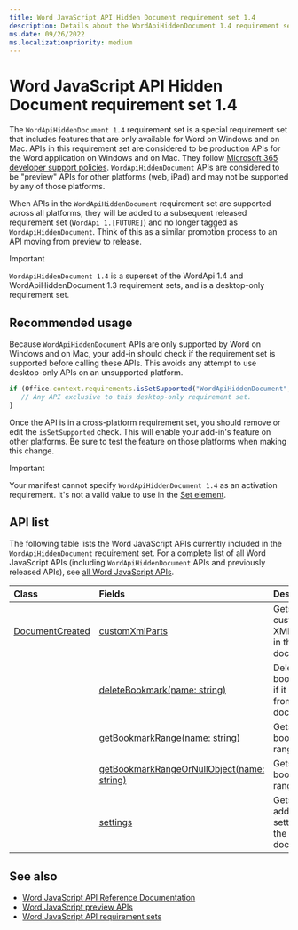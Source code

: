 ```yaml
---
title: Word JavaScript API Hidden Document requirement set 1.4
description: Details about the WordApiHiddenDocument 1.4 requirement set.
ms.date: 09/26/2022
ms.localizationpriority: medium
---
```


# Word JavaScript API Hidden Document requirement set 1.4

The `WordApiHiddenDocument 1.4` requirement set is a special requirement set that includes features that are only available for Word on Windows and on Mac. APIs in this requirement set are considered to be production APIs for the Word application on Windows and on Mac. They follow [Microsoft 365 developer support policies](/office/dev/add-ins/publish/maintain-breaking-changes). `WordApiHiddenDocument` APIs are considered to be "preview" APIs for other platforms (web, iPad) and may not be supported by any of those platforms.

When APIs in the `WordApiHiddenDocument` requirement set are supported across all platforms, they will be added to a subsequent released requirement set (`WordApi 1.[FUTURE]`) and no longer tagged as `WordApiHiddenDocument`. Think of this as a similar promotion process to an API moving from preview to release.

> [!IMPORTANT]
> `WordApiHiddenDocument 1.4` is a superset of the WordApi 1.4 and WordApiHiddenDocument 1.3 requirement sets, and is a desktop-only requirement set.

## Recommended usage

Because `WordApiHiddenDocument` APIs are only supported by Word on Windows and on Mac, your add-in should check if the requirement set is supported before calling these APIs. This avoids any attempt to use desktop-only APIs on an unsupported platform.

```js
if (Office.context.requirements.isSetSupported("WordApiHiddenDocument", "1.4")) {
   // Any API exclusive to this desktop-only requirement set.
}
```

Once the API is in a cross-platform requirement set, you should remove or edit the `isSetSupported` check. This will enable your add-in's feature on other platforms. Be sure to test the feature on those platforms when making this change.

> [!IMPORTANT]
> Your manifest cannot specify `WordApiHiddenDocument 1.4` as an activation requirement. It's not a valid value to use in the [Set element](../../manifest/set.md).

## API list

The following table lists the Word JavaScript APIs currently included in the `WordApiHiddenDocument` requirement set. For a complete list of all Word JavaScript APIs (including `WordApiHiddenDocument` APIs and previously released APIs), see [all Word JavaScript APIs](/javascript/api/word?view=word-js-1.4-hidden-document&preserve-view=true).

| Class | Fields | Description |
|:---|:---|:---|
|[DocumentCreated](/javascript/api/word/word.documentcreated)|[customXmlParts](/javascript/api/word/word.documentcreated#word-word-documentcreated-customxmlparts-member)|Gets the custom XML parts in the document.|
||[deleteBookmark(name: string)](/javascript/api/word/word.documentcreated#word-word-documentcreated-deletebookmark-member(1))|Deletes a bookmark, if it exists, from the document.|
||[getBookmarkRange(name: string)](/javascript/api/word/word.documentcreated#word-word-documentcreated-getbookmarkrange-member(1))|Gets a bookmark's range.|
||[getBookmarkRangeOrNullObject(name: string)](/javascript/api/word/word.documentcreated#word-word-documentcreated-getbookmarkrangeornullobject-member(1))|Gets a bookmark's range.|
||[settings](/javascript/api/word/word.documentcreated#word-word-documentcreated-settings-member)|Gets the add-in's settings in the document.|

## See also

- [Word JavaScript API Reference Documentation](/javascript/api/word?view=word-js-1.4-hidden-document&preserve-view=true)
- [Word JavaScript preview APIs](word-preview-apis.md)
- [Word JavaScript API requirement sets](word-api-requirement-sets.md)
